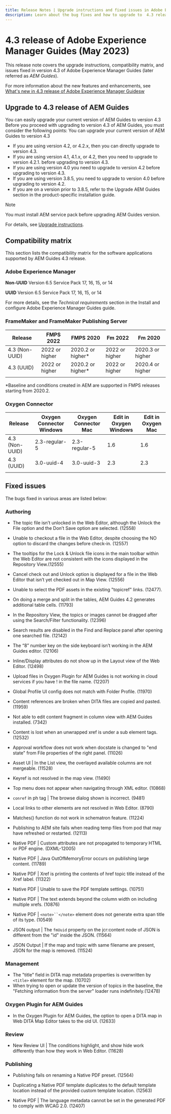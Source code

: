 ```yaml
---
title: Release Notes | Upgrade instructions and fixed issues in Adobe Experience Manager Guides 4.3 release
description: Learn about the bug fixes and how to upgrade to  4.3 releases of Adobe Experience Manager Guides
---
```

# 4.3 release of Adobe Experience Manager Guides (May 2023)

This release note covers the upgrade instructions, compatibility matrix, and issues fixed in version 4.3 of Adobe Experience Manager Guides (later referred as *AEM Guides*).

For more information about the new features and enhancements, see [What's new in 4.3 release of Adobe Experience Manager Guidesw](./whats-new-4.3-release.md)

## Upgrade to 4.3 release of AEM Guides


You can easily upgrade your current version of AEM Guides to version 4.3 Before you proceed with upgrading to version 4.3 of AEM Guides, you must consider the following points:
You can upgrade your current version of AEM Guides to version 4.3

- If you are using version 4.2, or 4.2.x, then you can directly upgrade to version 4.3.
- If you are using version 4.1, 4.1.x, or 4.2, then you need to upgrade to version 4.2.1. before upgrading to version 4.3.
- If you are using version 4.0 you need to upgrade to version 4.2 before upgrading to version 4.3.
- If you are using version 3.8.5, you need to upgrade to version 4.0 before upgrading to version 4.2.
- If you are on a version prior to 3.8.5, refer to the Upgrade AEM Guides section in the product-specific installation guide.



>[!NOTE]
>
>You must install AEM service pack before upgrading AEM Guides version.

For details, see [Upgrade instructions](../install-guide/upgrade-xml-documentation.md).

## Compatibility matrix

This section lists the compatibility matrix for the software applications supported by AEM Guides 4.3 release. 

### Adobe Experience Manager

**Non-UUID**
Version 6.5 Service Pack 17, 16, 15, or 14

**UUID**
Version 6.5 Service Pack 17, 16, 15, or 14

For more details, see the *Technical requirements* section in the Install and configure Adobe Experience Manager Guides guide.

### FrameMaker and FrameMaker Publishing Server

|Release| FMPS 2022 | FMPS 2020 | Fm 2022 | Fm 2020 |
| --- | --- | --- | --- | --- |
|4.3 (Non-UUID)| 2022 or higher |2020.2 or higher* | 2022 or higher | 2020.3 or higher |
| 4.3 (UUID) | 2022 or higher | 2020.2 or higher*  | 2022 or higher | 2020.4 or higher |
| | | | |

*Baseline and conditions created in AEM are supported in FMPS releases starting from 2020.2.

### Oxygen Connector

| Release | Oxygen Connector Windows | Oxygen Connector Mac | Edit in Oxygen Windows | Edit in Oxygen Mac |  
| --- | --- | --- |--- |--- |
| 4.3 (Non-UUID)|  2.3-regular-5| 2.3-regular-5 |  1.6 | 1.6  |
| 4.3 (UUID) | 3.0-uuid-4|3.0-uuid-3 |2.3 | 2.3  |
|  |  |   |  

## Fixed issues

The bugs fixed in various areas are listed below:

### Authoring

- The topic file isn’t unlocked in the Web Editor, although the Unlock the File option and the Don’t Save option are selected. (12558)
- Unable to checkout a file in the Web Editor, despite choosing the NO option to discard the changes before check-in. (12557)
- The tooltips for the Lock & Unlock file icons in the main toolbar within the Web Editor are not consistent with the icons displayed in the Repository View.(12555)
- Cancel check out and Unlock option is displayed for a file in the Web Editor that isn’t yet checked out in Map View. (12556)
- Unable to select the PDF assets in the existing "topicref" links. (12477).
- On doing a merge and split in the tables, AEM Guides 4.2 generates additional table cells. (11793)
- In the Repository View, the topics or images cannot be dragged after using the Search/Filter functionality. (12396)
- Search results are disabled in the Find and Replace panel after opening one searched file. (12142)
- The “8” number key on the side keyboard isn’t working in the AEM Guides editor. (12106)
- Inline/Display attributes do not show up in the Layout view of the Web Editor. (12498)
- Upload files in Oxygen Plugin for AEM Guides is not working in cloud services if you have ! in the file name. (12207)
- Global Profile UI config does not match with Folder Profile. (11970)
- Content references are broken when DITA files are copied and pasted. (11959)
- Not able to edit content fragment in column view with AEM Guides installed. (7342)
- Content is lost when an unwrapped xref is under a sub element tags. (12532)
- Approval workflow does not work when docstate is changed to "end state" from File properties of the right panel. (11026)
- Asset UI | In the List view, the overlayed available columns are not mergeable. (11528)
- Keyref is not resolved in the map view. (11490)
- Top menu does not appear when navigating through XML editor. (10868)
- `conref` in ph tag | The browse dialog shown is incorrect. (9481)
- Local links to other elements are not resolved in Web Editor. (8790)
- Matches() function do not work in schematron feature. (11224)

- Publishing to AEM site fails when reading temp files from pod that may have refreshed or restarted. (12113)

- Native PDF | Custom attributes are not propagated to temporary HTML or PDF engine. (DXML-12005)
- Native PDF |  Java OutOfMemoryError occurs on publishing large content. (11789)

- Native PDF | Xref is printing the contents of href topic title instead of the Xref label. (11322)
- Native PDF | Unable to save the PDF template settings. (10751)
- Native PDF | The text extends beyond the column width on including multiple xrefs. (10876)
- Native PDF | `<note>``</note>` element does not generate extra span title of its type. (10549)

- JSON output | The `fmUuid` property on the jcr:content node of JSON is different from the "id" inside the JSON. (11564)
- JSON Output | If the map and topic with same filename are present, JSON for the map is removed. (11524)

### Management

- The "title" field in DITA map metadata properties is overwritten by `<title>` element for the map. (10702)
- When trying to open or update the version of topics in the baseline, the "Fetching information from the server" loader runs indefinitely.(12478)


### Oxygen Plugin for AEM Guides

- In the Oxygen Plugin for AEM Guides, the option to open a DITA map in Web DITA Map Editor takes to the old UI. (12633)


### Review

- New Review UI | The conditions highlight, and show hide work differently than how they work in Web Editor. (11628)

### Publishing

- Publishing fails on renaming a Native PDF preset. (12564)

- Duplicating a Native PDF template duplicates to the default template location instead of the provided custom template location. (12563)
- Native PDF | The language metadata cannot be set in the generated PDF to comply with WCAG 2.0. (12407)
